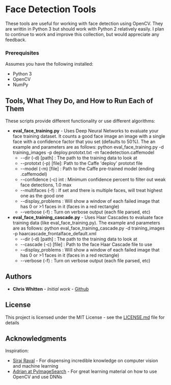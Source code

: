 # Face Detection Tools

These tools are useful for working with face detection using OpenCV. They are writtin in Python 3 but should work with Python 2 relatively easily. I plan to continue to work and improve this collection, but would appreciate any feedback.


### Prerequisites

Assumes you have the following installed:
* Python 3
* OpenCV
* NumPy

## Tools, What They Do, and How to Run Each of Them

These scripts provide different functionality or use different algorithms:
* **eval_face_training.py** - Uses Deep Neural Networks to evaluate your face training dataset. It counts a good face image an image with a single face with a confidence factor that you set (defaults to 50%). The an example and parameters are as follows: python eval_face_training.py -d training_images -p deploy.prototxt.txt -m facedetection.caffemodel
  * --dir (-d) [path]     : The path to the training data to look at
  * --prototxt (-p) [file]: Path to the Caffe 'deploy' prototxt file
  * --model (-m) [file]   : Path to the Caffe pre-trained model (ending .caffemodel)
  * --confidence (-c) int : Minimum confidence percent to filter out weak face detections, 1.0 max
  * --multifaces (-f)     : If set and there is multiple faces, will treat highest one as the good one
  * --display_problems    : Will show a window of each failed image that has 0 or >1 faces in it (faces in a red rectangle)
  * --verbose (-f)        : Turn on verbose output (each file parsed, etc)
* **eval_face_training_cascade.py** - Uses Haar Cascades to evaluate face training data (like eval_face_training.py). The example and parameters are as follows: python eval_face_training_cascade.py -d training_images -p haarcascade_frontalface_default.xml
  * --dir (-d) [path]     : The path to the training data to look at
  * --cascade (-c) [file] : Path to the face Haar Cascade file to use
  * --display_problems    : Will show a window of each failed image that has 0 or >1 faces in it (faces in a red rectangle)
  * --verbose (-f)        : Turn on verbose output (each file parsed, etc)
  
## Authors

* **Chris Whitten** - *Initial work* - [Github](https://github.com/whit1206)

## License

This project is licensed under the MIT License - see the [LICENSE.md](LICENSE.md) file for details

## Acknowledgments
Inspiration:
* [Siraj Raval](https://www.youtube.com/channel/UCWN3xxRkmTPmbKwht9FuE5A) - For dispensing incredible knowledge on computer vision and machine learning
* [Adrian at PyImageSearch](http://www.pyimagesearch.com) - For great learning material on how to use OpenCV and use DNNs
